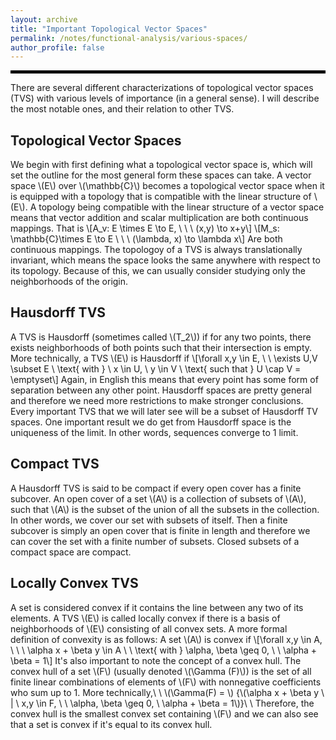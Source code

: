 ```yaml
---
layout: archive
title: "Important Topological Vector Spaces"
permalink: /notes/functional-analysis/various-spaces/
author_profile: false
--- 
```

<hr style="border: 2px solid black;">
There are several different characterizations of topological vector spaces (TVS) with various levels of importance (in a general sense). I will describe the most notable ones, and their relation to other TVS. 

## Topological Vector Spaces 
We begin with first defining what a topological vector space is, which will set the outline for the most general form these spaces can take. A vector space \\(E\\) over \\(\mathbb{C}\\) becomes a topological vector space when it is equipped with a topology that is compatible with
the linear structure of \\(E\\). A topology being compatible with the linear structure of a vector space means that vector addition and scalar multiplication are both continuous mappings. That is
\\[A_v: E \times E \to E, \ \ \ (x,y) \to x+y\\]
\\[M_s: \mathbb{C}\times E \to E \ \ \ (\lambda, x) \to \lambda x\\]
Are both continuous mappings. The topologoy of a TVS is always translationally invariant, which means the space looks the same anywhere with respect to its topology. Because of this, we can usually consider studying only the neighborhoods of the origin.

## Hausdorff TVS
A TVS is Hausdorff (sometimes called \\(T_2\\)) if for any two points, there exists neighborhoods of both points such that their intersection is empty. More technically, a TVS \\(E\\) is Hausdorff if 
\\[\forall x,y \in E, \ \ \exists U,V \subset E \  \text{ with } \ x \in U, \ y \in V \ \text{ such that } U \cap V = \emptyset\\]
Again, in English this means that every point has some form of separation between any other point. Hausdorff spaces are pretty general and therefore we need more restrictions to make stronger conclusions. Every important TVS that we will later see will be a subset of Hausdorff TV spaces. One important result we do get from Hausdorff space is the uniqueness of the limit. In other words, sequences converge to 1 limit. 

## Compact TVS
A Hausdorff TVS is said to be compact if every open cover has a finite subcover. An open cover of a set \\(A\\) is a collection of subsets of \\(A\\), such that \\(A\\) is the subset of the union of all the subsets in the collection. In other words, we cover our set with subsets of itself. Then a finite subcover is simply an open cover that is finite in length and therefore we can cover the set with a finite number of subsets. Closed subsets of a compact space are compact.

## Locally Convex TVS
A set is considered convex if it contains the line between any two of its elements. A TVS \\(E\\) is called locally convex if there is a basis of neighborhoods of \\(E\\) consisting of all convex sets. A more formal definition of convexity is as follows: A set \\(A\\) is convex if
\\[\forall x,y \in A, \ \ \  \alpha x + \beta y \in A \ \ \text{ with } \alpha, \beta \geq 0, \ \ \alpha + \beta = 1\\]
It's also important to note the concept of a convex hull. The convex hull of a set \\(F\\) (usually denoted \\(\Gamma (F)\\)) is the set of all finite linear combinations of elements of \\(F\\) with nonnegative coefficients who sum up to 1. More technically,\\
\\
\\(\Gamma(F) = \\) {\\(\alpha x + \beta y \ | \ x,y \in F, \ \\ \alpha, \beta \geq 0, \ \alpha + \beta = 1\\)}\\
\\
Therefore, the convex hull is the smallest convex set containing \\(F\\) and we can also see that a set is convex if it's equal to its convex hull.
